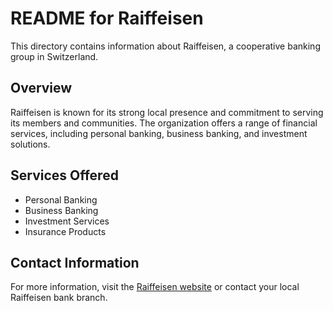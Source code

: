 # README for Raiffeisen

This directory contains information about Raiffeisen, a cooperative banking group in Switzerland. 

## Overview

Raiffeisen is known for its strong local presence and commitment to serving its members and communities. The organization offers a range of financial services, including personal banking, business banking, and investment solutions.

## Services Offered

- Personal Banking
- Business Banking
- Investment Services
- Insurance Products

## Contact Information

For more information, visit the [Raiffeisen website](https://raiffeisen.ch) or contact your local Raiffeisen bank branch.